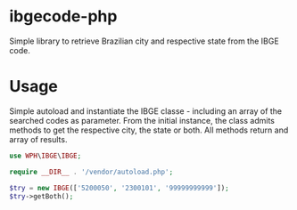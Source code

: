# ibgecode-php
Simple library to retrieve Brazilian city and respective state from the IBGE code.

# Usage
Simple autoload and instantiate the IBGE classe - including an array of the searched codes as parameter. From the initial instance, the class admits methods to get the respective city, the state or both. All methods return and array of results. 

```php
use WPH\IBGE\IBGE;

require __DIR__ . '/vendor/autoload.php';

$try = new IBGE(['5200050', '2300101', '99999999999']);
$try->getBoth();
```
